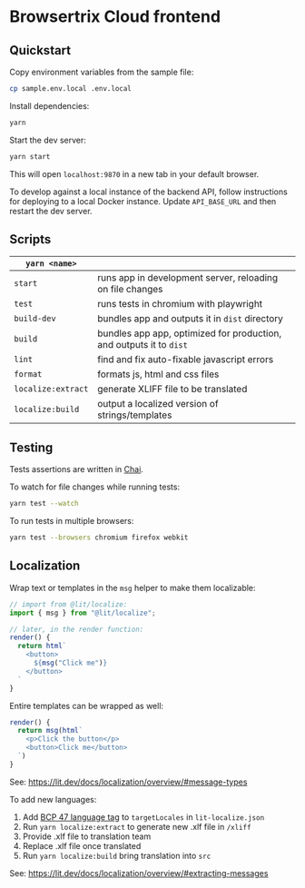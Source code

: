 # Browsertrix Cloud frontend

## Quickstart

Copy environment variables from the sample file:

```sh
cp sample.env.local .env.local
```

Install dependencies:

```sh
yarn
```

Start the dev server:

```sh
yarn start
```

This will open `localhost:9870` in a new tab in your default browser.

To develop against a local instance of the backend API,
follow instructions for deploying to a local Docker instance. Update `API_BASE_URL` and then restart the dev server.

## Scripts

| `yarn <name>`      |                                                                     |
| ------------------ | ------------------------------------------------------------------- |
| `start`            | runs app in development server, reloading on file changes           |
| `test`             | runs tests in chromium with playwright                              |
| `build-dev`        | bundles app and outputs it in `dist` directory                      |
| `build`            | bundles app app, optimized for production, and outputs it to `dist` |
| `lint`             | find and fix auto-fixable javascript errors                         |
| `format`           | formats js, html and css files                                      |
| `localize:extract` | generate XLIFF file to be translated                                |
| `localize:build`   | output a localized version of strings/templates                     |

## Testing

Tests assertions are written in [Chai](https://www.chaijs.com/api/bdd/).

To watch for file changes while running tests:

```sh
yarn test --watch
```

To run tests in multiple browsers:

```sh
yarn test --browsers chromium firefox webkit
```

## Localization

Wrap text or templates in the `msg` helper to make them localizable:

```js
// import from @lit/localize:
import { msg } from "@lit/localize";

// later, in the render function:
render() {
  return html`
    <button>
      ${msg("Click me")}
    </button>
  `
}
```

Entire templates can be wrapped as well:

```js
render() {
  return msg(html`
    <p>Click the button</p>
    <button>Click me</button>
  `)
}
```

See: <https://lit.dev/docs/localization/overview/#message-types>

To add new languages:

1. Add [BCP 47 language tag](https://www.w3.org/International/articles/language-tags/index.en) to `targetLocales` in `lit-localize.json`
2. Run `yarn localize:extract` to generate new .xlf file in `/xliff`
3. Provide .xlf file to translation team
4. Replace .xlf file once translated
5. Run `yarn localize:build` bring translation into `src`

See: <https://lit.dev/docs/localization/overview/#extracting-messages>
